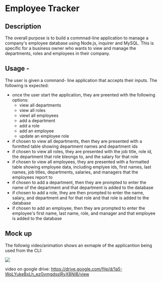 # Employee Tracker

## Description
The overall purpose is to build a commnad-line application to manage a company's employee database using Node.js, inquirer and MySQL.
This is specific for a business owner who wants to view and manage the departments, roles and employees in their company. 

## Usage - 
The user is given a command- line application that accepts their inputs. The following is expected: 
- once the user start the application, they are preented with the following options:
  - view all departments
  - view all roles
  - viewl all employees
  - add a department 
  - add a role
  - add an employee
  - update an employee role
- if chosen to view all departments, then they are presented with a formtted table showing department names and department ids
- if chosen to view all roles, they are presented with the job title, role id, the department that role bleongs to, and the salary for that role
- if chosen to view all employees, they are presented with a formatted table showing employee data, including emplyee ids, first names, last names, job titles, departments, salaries, and managers that the employees report to
- if chosen to add a department, then they are prompted to enter the name of the department and that department is added to the database 
- if chosen to add a role, they are then prompted to enter the name, salary, and department and for that role and that role is added to the database 
- if chosen to add an employee, then they are prompted to enter the employee's first name, last name, role, and manager and that employee is added to the database 

## Mock up
The followig video/animation shows an exmaple of the applicantion being used from the CLI:

<img src = "https://github.com/AnjinIsmail/employee-tracker/blob/main/img/employee-tracker.gif">
  
 video on google drive: https://drive.google.com/file/d/1a5-WqLYukeBxLh_ezGvmgdsslRyXBNIB/view
